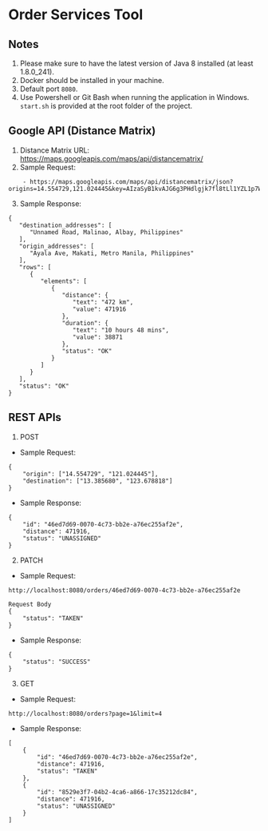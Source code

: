 # Order Services Tool

## Notes

1. Please make sure to have the latest version of Java 8 installed (at least 1.8.0_241).
2. Docker should be installed in your machine.
3. Default port `8080`.
4. Use Powershell or Git Bash when running the application in Windows. `start.sh` is provided at the root folder of the project.

## Google API (Distance Matrix)

1. Distance Matrix URL: https://maps.googleapis.com/maps/api/distancematrix/
2. Sample Request:
```
    - https://maps.googleapis.com/maps/api/distancematrix/json?origins=14.554729,121.024445&key=AIzaSyB1kvAJG6g3PHdlgjk7fl8tLl1YZL1p7Ww&destinations=13.385680,123.678818 
```
3. Sample Response:
```
{
   "destination_addresses": [
      "Unnamed Road, Malinao, Albay, Philippines"
   ],
   "origin_addresses": [
      "Ayala Ave, Makati, Metro Manila, Philippines"
   ],
   "rows": [
      {
         "elements": [
            {
               "distance": {
                  "text": "472 km",
                  "value": 471916
               },
               "duration": {
                  "text": "10 hours 48 mins",
                  "value": 38871
               },
               "status": "OK"
            }
         ]
      }
   ],
   "status": "OK"
}
```
## REST APIs

1.  POST 
 - Sample Request:
```
{
    "origin": ["14.554729", "121.024445"],
    "destination": ["13.385680", "123.678818"]
}
```
 - Sample Response:

```
{
    "id": "46ed7d69-0070-4c73-bb2e-a76ec255af2e",
    "distance": 471916,
    "status": "UNASSIGNED"
}
```

2. PATCH
  - Sample Request:
```
http://localhost:8080/orders/46ed7d69-0070-4c73-bb2e-a76ec255af2e

Request Body
{
    "status": "TAKEN"
}

```
  - Sample Response:
```
{
    "status": "SUCCESS"
}
```

3. GET
  - Sample Request:
```
http://localhost:8080/orders?page=1&limit=4
```
  - Sample Response:
```
[
    {
        "id": "46ed7d69-0070-4c73-bb2e-a76ec255af2e",
        "distance": 471916,
        "status": "TAKEN"
    },
    {
        "id": "8529e3f7-04b2-4ca6-a866-17c35212dc84",
        "distance": 471916,
        "status": "UNASSIGNED"
    }
]
```

